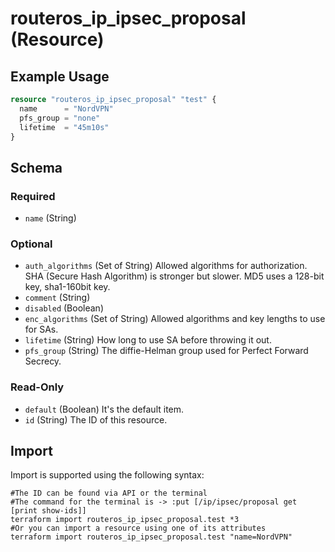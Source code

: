 # routeros_ip_ipsec_proposal (Resource)


## Example Usage
```terraform
resource "routeros_ip_ipsec_proposal" "test" {
  name      = "NordVPN"
  pfs_group = "none"
  lifetime  = "45m10s"
}
```

<!-- schema generated by tfplugindocs -->
## Schema

### Required

- `name` (String)

### Optional

- `auth_algorithms` (Set of String) Allowed algorithms for authorization. SHA (Secure Hash Algorithm) is stronger but slower. MD5 uses a 128-bit key, sha1-160bit key.
- `comment` (String)
- `disabled` (Boolean)
- `enc_algorithms` (Set of String) Allowed algorithms and key lengths to use for SAs.
- `lifetime` (String) How long to use SA before throwing it out.
- `pfs_group` (String) The diffie-Helman group used for Perfect Forward Secrecy.

### Read-Only

- `default` (Boolean) It's the default item.
- `id` (String) The ID of this resource.

## Import
Import is supported using the following syntax:
```shell
#The ID can be found via API or the terminal
#The command for the terminal is -> :put [/ip/ipsec/proposal get [print show-ids]]
terraform import routeros_ip_ipsec_proposal.test *3
#Or you can import a resource using one of its attributes
terraform import routeros_ip_ipsec_proposal.test "name=NordVPN"
```
